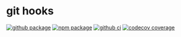 # git hooks

[![github package](https://img.shields.io/github/package-json/v/jsenv/jsenv-git-hooks.svg?logo=github&label=package)](https://github.com/jsenv/jsenv-git-hooks/packages)
[![npm package](https://img.shields.io/npm/v/@jsenv/git-hooks.svg?logo=npm&label=package)](https://www.npmjs.com/package/@jsenv/git-hooks)
[![github ci](https://github.com/jsenv/jsenv-git-hooks/workflows/ci/badge.svg)](https://github.com/jsenv/jsenv-git-hooks/actions?workflow=ci)
[![codecov coverage](https://codecov.io/gh/jsenv/jsenv-git-hooks/branch/master/graph/badge.svg)](https://codecov.io/gh/jsenv/jsenv-git-hooks)
